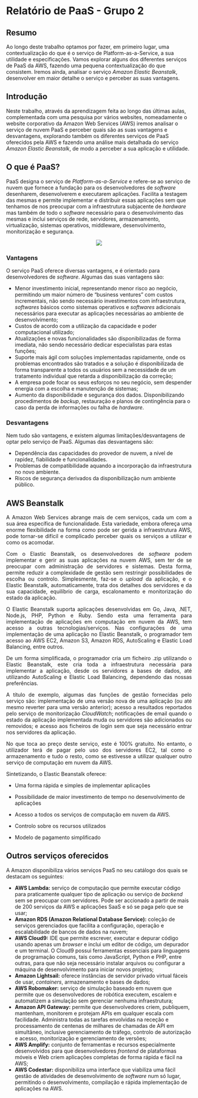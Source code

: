 # Relatório de PaaS - Grupo 2
## Resumo

Ao longo deste trabalho optamos por fazer, em primeiro lugar, uma contextualização 
do que é o serviço de Platform-as-a-Service, a sua utilidade e especificações. Vamos explorar alguns dos diferentes serviços de PaaS da AWS, fazendo uma pequena contextualização do que consistem. Iremos ainda, analisar o serviço *Amazon Elastic Beanstalk*, desenvolver em maior detalhe o serviço e perceber as suas vantagens.  

## Introdução

Neste trabalho, através da aprendizagem feita ao longo das últimas aulas, complementada com uma pesquisa por vários websites, nomeadamente o website corporativo da Amazon Web Services (AWS) iremos analisar o serviço de nuvem PaaS e perceber quais são as suas vantagens e desvantagens, explorando também os diferentes serviços de PaaS oferecidos pela AWS e fazendo uma análise mais detalhada do serviço *Amazon Elastic Beanstalk*, de modo a perceber a sua aplicação e utilidade.


## O que é PaaS?

PaaS designa o serviço de _Platform-as-a-Service_ e refere-se ao serviço de nuvem que fornece a fundação para os desenvolvedores de _software_ desenharem, desenvolverem e executarem aplicações. Facilita a testagem das mesmas e permite implementar e distribuir essas aplicações sem que tenhamos de nos preocupar com a infraestrutura subjacente de _hardware_ mas também de todo o _software_ necessário para o desenvolvimento das mesmas e inclui serviços de rede, servidores, armazenamento, virtualização, sistemas operativos, middleware, desenvolvimento, monitorização e segurança.

<p align="center">
  <img src="https://blogs.bmc.com/wp-content/uploads/2017/09/saas-vs-paas-vs-iaas-720x675.png"/>
</p>


### Vantagens

O serviço PaaS oferece diversas vantagens, e é orientado para desenvolvedores de _software_. Algumas das suas vantagens são: 
* Menor investimento inicial, representando menor risco ao negócio, permitindo um maior número de “business ventures” com custos incrementais, não sendo necessário investimentos com infraestrutura, _softwares_ básicos como sistemas operativos e _softwares_ adicionais necessários para executar as aplicações necessárias ao ambiente de desenvolvimento;
* Custos de acordo com a utilização da capacidade e poder computacional utilizado;
* Atualizações e novas funcionalidades são disponibilizadas de forma imediata, não sendo necessário dedicar especialistas para estas funções;
* Suporte mais ágil com soluções implementadas rapidamente, onde os problemas encontrados são tratados e a solução é disponibilizada de forma transparente a todos os usuários sem a necessidade de um tratamento individual que retarda a disponibilização da correção;
* A empresa pode focar os seus esforços no seu negócio, sem despender energia com a escolha e manutenção de sistemas;
* Aumento da disponibilidade e segurança dos dados. Disponibilizando procedimentos de _backup_, restauração e planos de contingência para o caso da perda de informações ou falha de _hardware_.

### Desvantagens

Nem tudo são vantagens, e existem algumas limitações/desvantagens de optar pelo serviço de PaaS. Algumas das desvantagens são: 
* Dependência das capacidades do provedor de nuvem, a nível de rapidez, fiabilidade e funcionalidades. 
* Problemas de compatibilidade aquando a incorporação da infraestrutura no novo ambiente.
* Riscos de segurança derivados da disponibilização num ambiente público.

## AWS Beanstalk

<p align="justify">
  A Amazon Web Services abrange mais de cem serviços, cada um com a sua área específica de funcionalidade. Esta variedade, embora ofereça uma enorme flexibilidade na forma como pode ser gerida a infraestrutura AWS, pode tornar-se difícil e complicado perceber quais os serviços a utilizar e como os acomodar.
</p>
<p align="justify">
Com o Elastic Beanstalk, os desenvolvedores de <i>software</i> podem implementar e gerir as suas aplicações na nuvem AWS, sem ter de se preocupar com administração de servidores e sistemas. Desta forma, permite reduzir a complexidade de gestão sem restringir possibilidades de escolha ou controlo. Simplesmente, faz-se o <i>upload</i> da aplicação, e o Elastic Beanstalk, automaticamente,  trata dos detalhes dos servidores e da sua capacidade, equilíbrio de carga, escalonamento e monitorização do estado da aplicação.
</p>
<p align="justify">
O Elastic Beanstalk suporta aplicações desenvolvidas em Go, Java, .NET, Node.js, PHP, Python e Ruby. Sendo esta uma ferramenta para implementação de aplicações em computação em nuvem da AWS, tem acesso a outras tecnologias/serviços. Nas configurações de uma implementação de uma aplicação no Elastic Beanstalk, o programador tem acesso ao AWS EC2, Amazon S3, Amazon RDS, AutoScaling e Elastic Load Balancing, entre outros.
</p>
<p align="justify">
De um forma simplificada, o programador cria um ficheiro .zip utilizando o Elastic Beanstalk, este cria toda a infraestrutura necessária para implementar a aplicação, desde os servidores a bases de dados, até utilizando AutoScaling e Elastic Load Balancing, dependendo das nossas preferências.
</p>
<p align="justify">
A título de exemplo, algumas das funções de gestão fornecidas pelo serviço são: implementação de uma versão nova de uma aplicação (ou até mesmo reverter para uma versão anterior); acesso a resultados reportados pelo serviço de monitorização <i>CloudWatch</i>; notificações de email quando o estado da aplicação implementada muda ou servidores são adicionados ou removidos; e acesso aos ficheiros de login sem que seja necessário entrar nos servidores da aplicação. 
</p>

<p align="justify">
No que toca ao preço deste serviço, este é 100% gratuito. No entanto, o utilizador terá de pagar pelo uso dos servidores EC2, tal como o armazenamento e tudo o resto, como se estivesse a utilizar qualquer outro serviço de computação em nuvem da AWS.
</p>

Sintetizando, o Elastic Beanstalk oferece:

* Uma forma rápida e simples de implementar aplicações

* Possibilidade de maior investimento de tempo no desenvolvimento de aplicações

* Acesso a todos os serviços de computação em nuvem da AWS.

* Controlo sobre os recursos utilizados

* Modelo de pagamento simplificado



## Outros serviços oferecidos

A Amazon disponibiliza vários serviços PaaS no seu catálogo dos quais se destacam os seguintes:

*	**AWS Lambda:** serviço de computação que permite executar código para praticamente qualquer tipo de aplicação ou serviço de _backend_ sem se preocupar com servidores. Pode ser accionado a partir de mais de 200 serviços da AWS e aplicações SaaS e só se paga pelo que se usar;
*	**Amazon RDS (Amazon Relational Database Service):** coleção de serviços gerenciados que facilita a configuração, operação e escalabilidade de bancos de dados na nuvem;
*	**AWS Cloud9:** IDE que permite escrever, executar e depurar código usando apenas um _browser_ e inclui um editor de código, um depurador e um terminal. O Cloud9 possui ferramentas essenciais para linguagens de programação comuns, tais como JavaScript, Python e PHP, entre outras, para que não seja necessário instalar arquivos ou configurar a máquina de desenvolvimento para iniciar novos projetos;
*	**Amazon Lightsail:**  oferece instâncias de servidor privado virtual fáceis de usar, _containers_, armazenamento e bases de dados;
*	**AWS Robomaker:** serviço de simulação baseado em nuvem que permite que os desenvolvedores de robótica executem, escalem e automatizem a simulação sem gerenciar nenhuma infraestrutura;
*	**Amazon API Gateway:** permite que desenvolvedores criem, publiquem, mantenham, monitorem e protejam APIs em qualquer escala com facilidade. Administra todas as tarefas envolvidas na receção e processamento de centenas de milhares de chamadas de API em simultâneo, inclusive gerenciamento de tráfego, controlo de autorização e acesso, monitorização e gerenciamento de versões;
*	**AWS Amplify:** conjunto de ferramentas e recursos especialmente desenvolvidos para que desenvolvedores _frontend_ de plataformas móveis e Web criem aplicações completas de forma rápida e fácil na AWS;
*	**AWS Codestar:** disponibiliza uma interface que viabiliza uma fácil gestão de atividades de desenvolvimento de _software_ num só lugar, permitindo o desenvolvimento, compilação e rápida implementação de aplicações na AWS.
